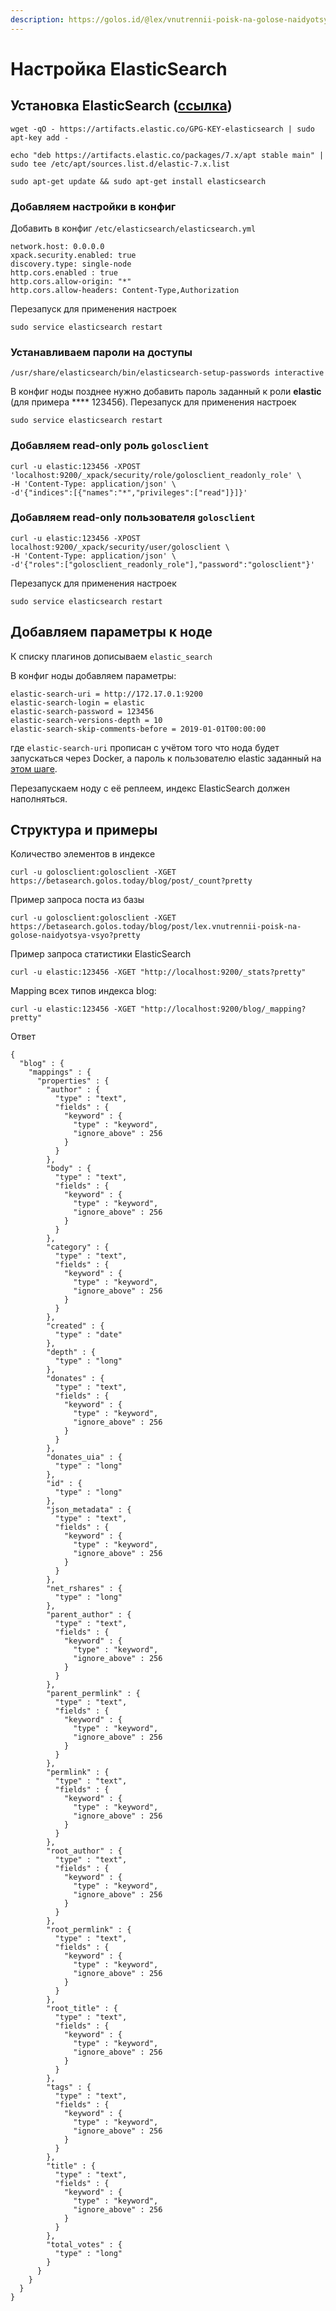 ```yaml
---
description: https://golos.id/@lex/vnutrennii-poisk-na-golose-naidyotsya-vsyo
---
```


# Настройка ElasticSearch

## Установка ElasticSearch ([ссылка](https://www.elastic.co/guide/en/elasticsearch/reference/current/deb.html))

```
wget -qO - https://artifacts.elastic.co/GPG-KEY-elasticsearch | sudo apt-key add -
```

```
echo "deb https://artifacts.elastic.co/packages/7.x/apt stable main" | sudo tee /etc/apt/sources.list.d/elastic-7.x.list
```

```
sudo apt-get update && sudo apt-get install elasticsearch
```

### Добавляем настройки в конфиг

Добавить в конфиг `/etc/elasticsearch/elasticsearch.yml`

```
network.host: 0.0.0.0
xpack.security.enabled: true
discovery.type: single-node 
http.cors.enabled : true
http.cors.allow-origin: "*"
http.cors.allow-headers: Content-Type,Authorization
```

Перезапуск для применения настроек

```
sudo service elasticsearch restart
```

### Устанавливаем пароли на доступы

```
/usr/share/elasticsearch/bin/elasticsearch-setup-passwords interactive
```

В конфиг ноды позднее нужно добавить пароль заданный к роли **elastic** (для примера **** 123456). Перезапуск для применения настроек

```
sudo service elasticsearch restart
```

### Добавляем read-only роль `golosclient`

```
curl -u elastic:123456 -XPOST 'localhost:9200/_xpack/security/role/golosclient_readonly_role' \
-H 'Content-Type: application/json' \
-d'{"indices":[{"names":"*","privileges":["read"]}]}'
```

### Добавляем read-only пользователя `golosclient`

```
curl -u elastic:123456 -XPOST localhost:9200/_xpack/security/user/golosclient \
-H 'Content-Type: application/json' \
-d'{"roles":["golosclient_readonly_role"],"password":"golosclient"}'
```

Перезапуск для применения настроек

```
sudo service elasticsearch restart
```

## Добавляем параметры к ноде

К списку плагинов дописываем `elastic_search`

В конфиг ноды добавляем параметры:

```
elastic-search-uri = http://172.17.0.1:9200
elastic-search-login = elastic
elastic-search-password = 123456
elastic-search-versions-depth = 10
elastic-search-skip-comments-before = 2019-01-01T00:00:00
```

где `elastic-search-uri` прописан с учётом того что нода будет запускаться через Docker, а пароль к пользователю elastic заданный на [этом шаге](elasticsearch.md#ustanavlivaem-paroli-na-dostupy).

Перезапускаем ноду с её реплеем, индекс ElasticSearch должен наполняться.

## Структура и примеры

Количество элементов в индексе

```
curl -u golosclient:golosclient -XGET https://betasearch.golos.today/blog/post/_count?pretty
```

Пример запроса поста из базы

```
curl -u golosclient:golosclient -XGET https://betasearch.golos.today/blog/post/lex.vnutrennii-poisk-na-golose-naidyotsya-vsyo?pretty
```

Пример запроса статистики ElasticSearch

```
curl -u elastic:123456 -XGET "http://localhost:9200/_stats?pretty"
```

Mapping всех типов индекса blog:

```
curl -u elastic:123456 -XGET "http://localhost:9200/blog/_mapping?pretty"
```

Ответ

```
{
  "blog" : {
    "mappings" : {
      "properties" : {
        "author" : {
          "type" : "text",
          "fields" : {
            "keyword" : {
              "type" : "keyword",
              "ignore_above" : 256
            }
          }
        },
        "body" : {
          "type" : "text",
          "fields" : {
            "keyword" : {
              "type" : "keyword",
              "ignore_above" : 256
            }
          }
        },
        "category" : {
          "type" : "text",
          "fields" : {
            "keyword" : {
              "type" : "keyword",
              "ignore_above" : 256
            }
          }
        },
        "created" : {
          "type" : "date"
        },
        "depth" : {
          "type" : "long"
        },
        "donates" : {
          "type" : "text",
          "fields" : {
            "keyword" : {
              "type" : "keyword",
              "ignore_above" : 256
            }
          }
        },
        "donates_uia" : {
          "type" : "long"
        },
        "id" : {
          "type" : "long"
        },
        "json_metadata" : {
          "type" : "text",
          "fields" : {
            "keyword" : {
              "type" : "keyword",
              "ignore_above" : 256
            }
          }
        },
        "net_rshares" : {
          "type" : "long"
        },
        "parent_author" : {
          "type" : "text",
          "fields" : {
            "keyword" : {
              "type" : "keyword",
              "ignore_above" : 256
            }
          }
        },
        "parent_permlink" : {
          "type" : "text",
          "fields" : {
            "keyword" : {
              "type" : "keyword",
              "ignore_above" : 256
            }
          }
        },
        "permlink" : {
          "type" : "text",
          "fields" : {
            "keyword" : {
              "type" : "keyword",
              "ignore_above" : 256
            }
          }
        },
        "root_author" : {
          "type" : "text",
          "fields" : {
            "keyword" : {
              "type" : "keyword",
              "ignore_above" : 256
            }
          }
        },
        "root_permlink" : {
          "type" : "text",
          "fields" : {
            "keyword" : {
              "type" : "keyword",
              "ignore_above" : 256
            }
          }
        },
        "root_title" : {
          "type" : "text",
          "fields" : {
            "keyword" : {
              "type" : "keyword",
              "ignore_above" : 256
            }
          }
        },
        "tags" : {
          "type" : "text",
          "fields" : {
            "keyword" : {
              "type" : "keyword",
              "ignore_above" : 256
            }
          }
        },
        "title" : {
          "type" : "text",
          "fields" : {
            "keyword" : {
              "type" : "keyword",
              "ignore_above" : 256
            }
          }
        },
        "total_votes" : {
          "type" : "long"
        }
      }
    }
  }
}
```
